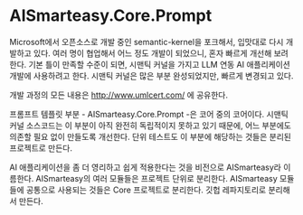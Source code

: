 # AISmarteasy.Core.Prompt
Microsoft에서 오픈소스로 개발 중인 semantic-kernel을 포크해서, 입맛대로 다시 개발하고 있다. 
여러 명이 협업해서 어느 정도 개발이 되었으니, 혼자 빠르게 개선해 보려 한다. 
기본 틀이 만족할 수준이 되면, 시맨틱 커널을 가지고 LLM 연동 AI 애플리케이션 개발에 사용하려고 한다. 
시맨틱 커널은 많은 부분 완성되었지만, 빠르게 변경되고 있다. 

개발 과정의 모든 내용은 http://www.umlcert.com/ 에 공유한다. 

프롬프트 템플릿 부분 - AISmarteasy.Core.Prompt -은 코어 중의 코어이다. 
시맨틱 커널 소스코드는 이 부분이 아직 완전히 독립적이지 못하고 있기 때문에, 어느 부분에도 의존할 필요 없이 만들도록 개선한다.
단위 테스트도 이 부분에 해당하는 것들은 분리된 프로젝트로 만든다.


AI 애플리케이션을 좀 더 영리하고 쉽게 적용한다는 것을 비전으로 AISmarteasy라 이름한다. 
AISmarteasy의 여러 모듈들은 프로젝트 단위로 분리한다.
AISmarteasy 모듈들에 공통으로 사용되는 것들은 Core 프로젝트로 분리한다. 깃헙 레파지토리로 분리해서 만든다. 